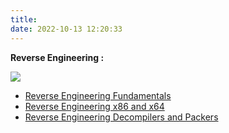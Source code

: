 ```yaml
---
title: 
date: 2022-10-13 12:20:33
---
```



**Reverse Engineering :** 

![](https://i.imgur.com/Wbh9LPX.gif) 
* [Reverse Engineering Fundamentals](https://drive.google.com/file/d/1DM7idalYM2nQunjGASUN31Mh87WrubPe/view?usp=sharing)
* [Reverse Engineering x86 and x64](https://drive.google.com/file/d/1Yoa4uzBcxeJPJ9asbLWP4HwBgXf2sV7I/view?usp=sharing)
* [Reverse Engineering Decompilers and Packers](https://drive.google.com/file/d/1YK8lj12roMYxGLfFdPF8WZIzU5jny0Q4/view?usp=sharing)